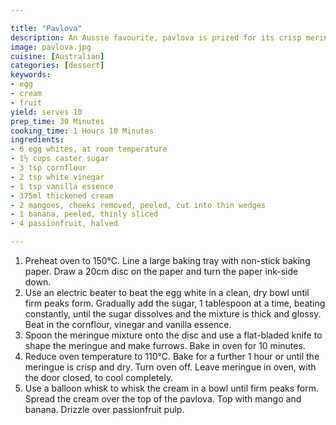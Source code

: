 ```yaml
---

title: "Pavlova"
description: An Aussie favourite, pavlova is prized for its crisp meringue and soft, marshmallowy centre.
image: pavlova.jpg
cuisine: [Australian]
categories: [dessert]
keywords:
- egg
- cream
- fruit
yield: serves 10
prep_time: 30 Minutes
cooking_time: 1 Hours 10 Minutes
ingredients:
- 6 egg whites, at room temperature
- 1½ cups caster sugar
- 3 tsp cornflour
- 2 tsp white vinegar
- 1 tsp vanilla essence
- 375ml thickened cream
- 2 mangoes, cheeks removed, peeled, cut into thin wedges
- 1 banana, peeled, thinly sliced
- 4 passionfruit, halved

---
```


1. Preheat oven to 150°C. Line a large baking tray with non-stick baking paper. Draw a 20cm disc on the paper and turn the paper ink-side down.
2. Use an electric beater to beat the egg white in a clean, dry bowl until firm peaks form. Gradually add the sugar, 1 tablespoon at a time, beating constantly, until the sugar dissolves and the mixture is thick and glossy. Beat in the cornflour, vinegar and vanilla essence.
3. Spoon the meringue mixture onto the disc and use a flat-bladed knife to shape the meringue and make furrows. Bake in oven for 10 minutes.
4. Reduce oven temperature to 110°C. Bake for a further 1 hour or until the meringue is crisp and dry. Turn oven off. Leave meringue in oven, with the door closed, to cool completely.
5. Use a balloon whisk to whisk the cream in a bowl until firm peaks form. Spread the cream over the top of the pavlova. Top with mango and banana. Drizzle over passionfruit pulp.
